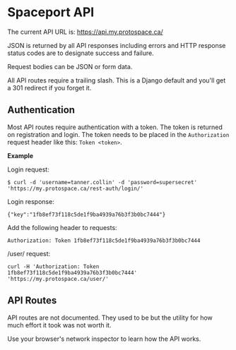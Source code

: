 # Spaceport API

The current API URL is: https://api.my.protospace.ca/

JSON is returned by all API responses including errors and HTTP response status
codes are to designate success and failure.

Request bodies can be JSON or form data.

All API routes require a trailing slash. This is a Django default and you'll get
a 301 redirect if you forget it.

## Authentication

Most API routes require authentication with a token. The token is returned on
registration and login. The token needs to be placed in the `Authorization`
request header like this: `Token <token>`.

**Example**

Login request:

```
$ curl -d 'username=tanner.collin' -d 'password=supersecret' 'https://my.protospace.ca/rest-auth/login/'
```

Login response:

```
{"key":"1fb8ef73f118c5de1f9ba4939a76b3f3b0bc7444"}
```

Add the following header to requests:

```
Authorization: Token 1fb8ef73f118c5de1f9ba4939a76b3f3b0bc7444
```

/user/ request:

```
curl -H 'Authorization: Token 1fb8ef73f118c5de1f9ba4939a76b3f3b0bc7444' 'https://my.protospace.ca/user/'
```

## API Routes

API routes are not documented. They used to be but the utility for how much
effort it took was not worth it.

Use your browser's network inspector to learn how the API works.
